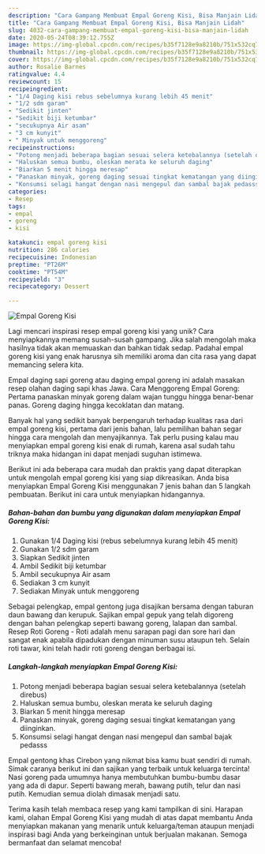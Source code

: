 ```yaml
---
description: "Cara Gampang Membuat Empal Goreng Kisi, Bisa Manjain Lidah"
title: "Cara Gampang Membuat Empal Goreng Kisi, Bisa Manjain Lidah"
slug: 4032-cara-gampang-membuat-empal-goreng-kisi-bisa-manjain-lidah
date: 2020-05-24T08:39:12.755Z
image: https://img-global.cpcdn.com/recipes/b35f7128e9a8210b/751x532cq70/empal-goreng-kisi-foto-resep-utama.jpg
thumbnail: https://img-global.cpcdn.com/recipes/b35f7128e9a8210b/751x532cq70/empal-goreng-kisi-foto-resep-utama.jpg
cover: https://img-global.cpcdn.com/recipes/b35f7128e9a8210b/751x532cq70/empal-goreng-kisi-foto-resep-utama.jpg
author: Rosalie Barnes
ratingvalue: 4.4
reviewcount: 15
recipeingredient:
- "1/4 Daging kisi rebus sebelumnya kurang lebih 45 menit"
- "1/2 sdm garam"
- "Sedikit jinten"
- "Sedikit biji ketumbar"
- "secukupnya Air asam"
- "3 cm kunyit"
- " Minyak untuk menggoreng"
recipeinstructions:
- "Potong menjadi beberapa bagian sesuai selera ketebalannya (setelah direbus)"
- "Haluskan semua bumbu, oleskan merata ke seluruh daging"
- "Biarkan 5 menit hingga meresap"
- "Panaskan minyak, goreng daging sesuai tingkat kematangan yang diinginkan."
- "Konsumsi selagi hangat dengan nasi mengepul dan sambal bajak pedasss"
categories:
- Resep
tags:
- empal
- goreng
- kisi

katakunci: empal goreng kisi 
nutrition: 286 calories
recipecuisine: Indonesian
preptime: "PT26M"
cooktime: "PT54M"
recipeyield: "3"
recipecategory: Dessert

---
```



![Empal Goreng Kisi](https://img-global.cpcdn.com/recipes/b35f7128e9a8210b/751x532cq70/empal-goreng-kisi-foto-resep-utama.jpg)

Lagi mencari inspirasi resep empal goreng kisi yang unik? Cara menyiapkannya memang susah-susah gampang. Jika salah mengolah maka hasilnya tidak akan memuaskan dan bahkan tidak sedap. Padahal empal goreng kisi yang enak harusnya sih memiliki aroma dan cita rasa yang dapat memancing selera kita.

Empal daging sapi goreng atau daging empal goreng ini adalah masakan resep olahan daging sapi khas Jawa. Cara Menggoreng Empal Goreng: Pertama panaskan minyak goreng dalam wajan tunggu hingga benar-benar panas. Goreng daging hingga kecoklatan dan matang.

Banyak hal yang sedikit banyak berpengaruh terhadap kualitas rasa dari empal goreng kisi, pertama dari jenis bahan, lalu pemilihan bahan segar hingga cara mengolah dan menyajikannya. Tak perlu pusing kalau mau menyiapkan empal goreng kisi enak di rumah, karena asal sudah tahu triknya maka hidangan ini dapat menjadi suguhan istimewa.


Berikut ini ada beberapa cara mudah dan praktis yang dapat diterapkan untuk mengolah empal goreng kisi yang siap dikreasikan. Anda bisa menyiapkan Empal Goreng Kisi menggunakan 7 jenis bahan dan 5 langkah pembuatan. Berikut ini cara untuk menyiapkan hidangannya.

<!--inarticleads1-->

##### Bahan-bahan dan bumbu yang digunakan dalam menyiapkan Empal Goreng Kisi:

1. Gunakan 1/4 Daging kisi (rebus sebelumnya kurang lebih 45 menit)
1. Gunakan 1/2 sdm garam
1. Siapkan Sedikit jinten
1. Ambil Sedikit biji ketumbar
1. Ambil secukupnya Air asam
1. Sediakan 3 cm kunyit
1. Sediakan  Minyak untuk menggoreng


Sebagai pelengkap, empal gentong juga disajikan bersama dengan taburan daun bawang dan kerupuk. Sajikan empal gepuk yang telah digoreng dengan bahan pelengkap seperti bawang goreng, lalapan dan sambal. Resep Roti Goreng - Roti adalah menu sarapan pagi dan sore hari dan sangat enak apabila dipadukan dengan minuman susu ataupun teh. Selain roti tawar, kini telah hadir roti goreng dengan berbagai isi. 

<!--inarticleads2-->

##### Langkah-langkah menyiapkan Empal Goreng Kisi:

1. Potong menjadi beberapa bagian sesuai selera ketebalannya (setelah direbus)
1. Haluskan semua bumbu, oleskan merata ke seluruh daging
1. Biarkan 5 menit hingga meresap
1. Panaskan minyak, goreng daging sesuai tingkat kematangan yang diinginkan.
1. Konsumsi selagi hangat dengan nasi mengepul dan sambal bajak pedasss


Empal gentong khas Cirebon yang nikmat bisa kamu buat sendiri di rumah. Simak caranya berikut ini dan sajikan yang terbaik untuk keluarga tercinta! Nasi goreng pada umumnya hanya membutuhkan bumbu-bumbu dasar yang ada di dapur. Seperti bawang merah, bawang putih, telur dan nasi putih. Kemudian semua diolah dimasak menjadi satu. 

Terima kasih telah membaca resep yang kami tampilkan di sini. Harapan kami, olahan Empal Goreng Kisi yang mudah di atas dapat membantu Anda menyiapkan makanan yang menarik untuk keluarga/teman ataupun menjadi inspirasi bagi Anda yang berkeinginan untuk berjualan makanan. Semoga bermanfaat dan selamat mencoba!
